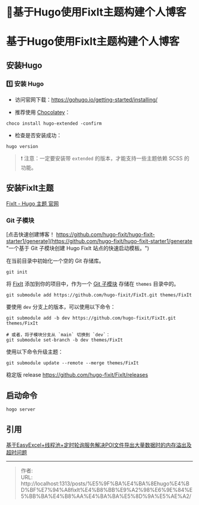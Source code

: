 # 📝基于Hugo使用Fixlt主题构建个人博客

# 基于Hugo使用Fixlt主题构建个人博客

## 安装Hugo
### 1️⃣ 安装 Hugo

-   访问官网下载：https://gohugo.io/getting-started/installing/
    
-   推荐使用 [Chocolatey](https://chocolatey.org/)：
```
choco install hugo-extended -confirm
```
-   检查是否安装成功：
    
```
hugo version
```

> ❗ 注意：一定要安装带 `extended` 的版本，才能支持一些主题依赖 SCSS 的功能。


## 安装Fixlt主题
[FixIt - Hugo 主题 官网](https://pre.fixit.lruihao.cn/zh-cn/)

### Git 子模块[](https://pre.fixit.lruihao.cn/zh-cn/documentation/installation/#git-submodule)

[点击快速创建博客！ https://github.com/hugo-fixit/hugo-fixit-starter1/generate](https://github.com/hugo-fixit/hugo-fixit-starter1/generate "一个基于 Git 子模块创建 Hugo FixIt 站点的快速启动模板。")

在当前目录中初始化一个空的 Git 存储库。

    git init

将 [FixIt](https://github.com/hugo-fixit/FixIt) 添加到你的项目中，作为一个 [Git 子模块](https://git-scm.com/book/en/v2/Git-Tools-Submodules) 存储在 `themes` 目录中的。

    git submodule add https://github.com/hugo-fixit/FixIt.git themes/FixIt

要使用 `dev` 分支上的版本，可以使用以下命令：

    git submodule add -b dev https://github.com/hugo-fixit/FixIt.git themes/FixIt
    
    # 或者，将子模块分支从 `main` 切换到 `dev`：
    git submodule set-branch -b dev themes/FixIt

使用以下命令升级主题：

    git submodule update --remote --merge themes/FixIt

 稳定版 release 
 https://github.com/hugo-fixit/FixIt/releases


## 启动命令
```cmd
hogo server
```

## 引用
[基于EasyExcel+线程池+定时轮询服务解决POI文件导出大量数据时的内存溢出及超时问题](03-Projects/05-语雀/download/积累/项目亮点&难点/基于EasyExcel+线程池+定时轮询服务解决POI文件导出大量数据时的内存溢出及超时问题.md)

---

> 作者:   
> URL: http://localhost:1313/posts/%E5%9F%BA%E4%BA%8Ehugo%E4%BD%BF%E7%94%A8fixlt%E4%B8%BB%E9%A2%98%E6%9E%84%E5%BB%BA%E4%B8%AA%E4%BA%BA%E5%8D%9A%E5%AE%A2/  

